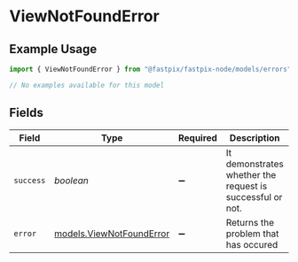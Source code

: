 # ViewNotFoundError

## Example Usage

```typescript
import { ViewNotFoundError } from "@fastpix/fastpix-node/models/errors";

// No examples available for this model
```

## Fields

| Field                                                         | Type                                                          | Required                                                      | Description                                                   | Example                                                       |
| ------------------------------------------------------------- | ------------------------------------------------------------- | ------------------------------------------------------------- | ------------------------------------------------------------- | ------------------------------------------------------------- |
| `success`                                                     | *boolean*                                                     | :heavy_minus_sign:                                            | It demonstrates whether the request is successful or not.     | false                                                         |
| `error`                                                       | [models.ViewNotFoundError](../../models/viewnotfounderror.md) | :heavy_minus_sign:                                            | Returns the problem that has occured                          |                                                               |